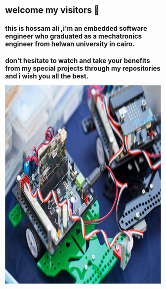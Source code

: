 # welcome my visitors 👋
## this is hossam ali ,i'm an embedded software engineer who graduated as a mechatronics engineer from helwan university in cairo.
## don't hesitate to watch and take your benefits from my special projects through my repositories and i wish you all the best. 

<img src="https://github.com/HossamAS/HossamAS/blob/main/shutterstock_13717364781.jpg" height="640" width="1024">

